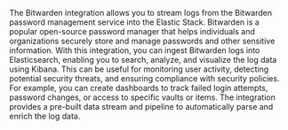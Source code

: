 The Bitwarden integration allows you to stream logs from the Bitwarden password management service into the Elastic Stack. Bitwarden is a popular open-source password manager that helps individuals and organizations securely store and manage passwords and other sensitive information. With this integration, you can ingest Bitwarden logs into Elasticsearch, enabling you to search, analyze, and visualize the log data using Kibana. This can be useful for monitoring user activity, detecting potential security threats, and ensuring compliance with security policies. For example, you can create dashboards to track failed login attempts, password changes, or access to specific vaults or items. The integration provides a pre-built data stream and pipeline to automatically parse and enrich the log data.

<!-- Generated on: 2025-05-21T17:06:01-04:00 -->